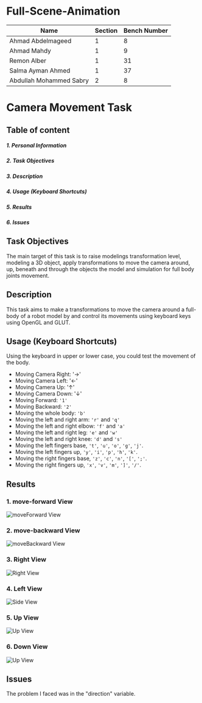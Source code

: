 # Full-Scene-Animation

| Name                    | Section | Bench Number |
|-------------------------|---------|--------------|
| Ahmad Abdelmageed       | 1       |            8 |
| Ahmad Mahdy             | 1       |            9 |
| Remon Alber             | 1       |           31 |
| Salma Ayman Ahmed       | 1       |           37 |
| Abdullah Mohammed Sabry | 2       |            8 |

# Camera Movement Task

## Table of content
##### 1. Personal Information
##### 2. Task Objectives
##### 3. Description
##### 4. Usage (Keyboard Shortcuts)
##### 5. Results
##### 6. Issues

## Task Objectives
The main target of this task is to raise modelings transformation level, modeling a 3D object, apply transformations to move the camera around, up, beneath and through the objects the model and simulation for full body joints movement.

## Description
This task aims to make a transformations to move the camera around a full-body of a robot model by and control its movements using keyboard keys using OpenGL and GLUT.

## Usage (Keyboard Shortcuts)
Using the keyboard in upper or lower case, you could test the movement of the body.
* Moving Camera Right: '&rarr;'
* Moving Camera Left: '&larr;'
* Moving Camera Up: '&uarr;'
* Moving Camera Down: '&darr;'
* Moving Forward: `'1'`
* Moving Backward: `'2'`
* Moving the whole body: `'b'`
* Moving the left and right arm: `'r'` and `'q'`
* Moving the left and right elbow: `'f'` and `'a'`
* Moving the left and right leg: `'e'` and `'w'`
* Moving the left and right knee: `'d'` and `'s'`
* Moving the left fingers base, `'t'`, `'u'`, `'o'`, `'g'`, `'j'`.
* Moving the left fingers up, `'y'`, `'i'`, `'p'`, `'h'`, `'k'`.
* Moving the right fingers base, `'z'`, `'c'`, `'n'`, `'['`, `';'`.
* Moving the right fingers up, `'x'`, `'v'`, `'m'`, `']'`, `'/'`.

## Results
### 1. move-forward View

![moveForward View](images/moveForward.png)

### 2. move-backward View

![moveBackward View](images/moveBackward.png)

### 3. Right View

![Right View](images/Right.png)

### 4. Left View

![Side View](images/Left.png)

### 5. Up View

![Up View](images/Up.png)

### 6. Down View

![Up View](images/Down.png)


## Issues
The problem I faced was in the "direction" variable.
